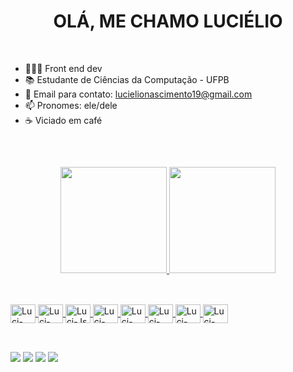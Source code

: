 <h1 align="center">
    OLÁ, ME CHAMO LUCIÉLIO
</h1> <br>


- 👩🏽‍💻 Front end dev
- 📚 Estudante de Ciências da Computação - UFPB
- 📧 Email para contato: lucielionascimento19@gmail.com
- 📫 Pronomes: ele/dele
- ☕ Viciado em café
<br>

##

<div align="center">
  <a href="https://github.com/Luciggl">
  <img height="170em" src="https://github-readme-stats.vercel.app/api?username=Luciggl&show_icons=true&theme=radical&include_all_commits=true&count_private=true"/>
  <img height="170em" src="https://github-readme-stats.vercel.app/api/top-langs/?username=Luciggl&layout=compact&langs_count=7&theme=radical"/>
</div>

##

<div style="display: inline_block"><br>
  <img align="center" alt="Luci-HTML" height="30" width="40" src="https://cdn.jsdelivr.net/gh/devicons/devicon/icons/html5/html5-original.svg">
  <img align="center" alt="Luci-CSS" height="30" width="40" src="https://cdn.jsdelivr.net/gh/devicons/devicon/icons/css3/css3-original.svg">
  <img align="center" alt="Luci-Js" height="30" width="40" src="https://cdn.jsdelivr.net/gh/devicons/devicon/icons/javascript/javascript-original.svg">
  <img align="center" alt="Luci-ReactJs" height="30" width="40" src="https://cdn.jsdelivr.net/gh/devicons/devicon/icons/react/react-original.svg">
  <img align="center" alt="Luci-Python" height="30" width="40" src="https://cdn.jsdelivr.net/gh/devicons/devicon/icons/python/python-original.svg">
  <img align="center" alt="Luci-Git" height="30" width="40" src="https://cdn.jsdelivr.net/gh/devicons/devicon/icons/git/git-original.svg">
  <img align="center" alt="Luci-Git-Hub" height="30" width="40" src="https://cdn.jsdelivr.net/gh/devicons/devicon/icons/github/github-original.svg">
  <img align="center" alt="Luci-VS-Code" height="30" width="40" src="https://cdn.jsdelivr.net/gh/devicons/devicon/icons/vscode/vscode-original.svg">
</div> <br>

##

<div> 
 <a href="https://instagram.com/lucielio19" target="_blank"><img src="https://img.shields.io/badge/-Instagram-%23b6008b?style=for-the-badge&logo=instagram&logoColor=white" target="_blank"></a>
 <a href="https://www.twitch.tv/Luciggl" target="_blank"><img src="https://img.shields.io/badge/Twitch-9146FF?style=for-the-badge&logo=twitch&logoColor=white" target="_blank"></a>  
 <a href = "mailto:lucielionascimento19@gmail.com"><img src="https://img.shields.io/badge/-Gmail-%23d3403a?style=for-the-badge&logo=gmail&logoColor=white" target="_blank"></a>
 <a href="https://wa.me/5583993098253?text=Opa" target="_blank"><img src="https://img.shields.io/badge/-WhatsApp-%2325c862?style=for-the-badge&logo=whatsapp&logoColor=white" target="_blank"></a> 
   

</div>
